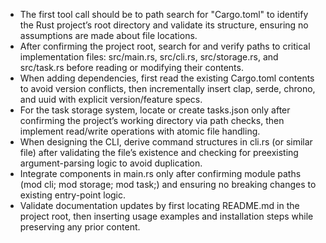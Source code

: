 - The first tool call should be to path search for "Cargo.toml" to identify the Rust project’s root directory and validate its structure, ensuring no assumptions are made about file locations.
- After confirming the project root, search for and verify paths to critical implementation files: src/main.rs, src/cli.rs, src/storage.rs, and src/task.rs before reading or modifying their contents.
- When adding dependencies, first read the existing Cargo.toml contents to avoid version conflicts, then incrementally insert clap, serde, chrono, and uuid with explicit version/feature specs.
- For the task storage system, locate or create tasks.json only after confirming the project’s working directory via path checks, then implement read/write operations with atomic file handling.
- When designing the CLI, derive command structures in cli.rs (or similar file) after validating the file’s existence and checking for preexisting argument-parsing logic to avoid duplication.
- Integrate components in main.rs only after confirming module paths (mod cli; mod storage; mod task;) and ensuring no breaking changes to existing entry-point logic.
- Validate documentation updates by first locating README.md in the project root, then inserting usage examples and installation steps while preserving any prior content.
